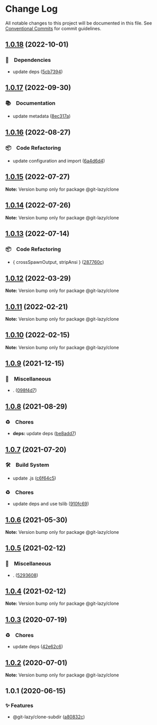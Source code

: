 # Change Log

All notable changes to this project will be documented in this file.
See [Conventional Commits](https://conventionalcommits.org) for commit guidelines.

## [1.0.18](https://github.com/bluelovers/ws-git-lazy/compare/@git-lazy/clone@1.0.17...@git-lazy/clone@1.0.18) (2022-10-01)



### 📌　Dependencies

* update deps ([5cb7394](https://github.com/bluelovers/ws-git-lazy/commit/5cb739437c77472bd6bc434ce55f845f4214f738))



## [1.0.17](https://github.com/bluelovers/ws-git-lazy/compare/@git-lazy/clone@1.0.16...@git-lazy/clone@1.0.17) (2022-09-30)



### 📚　Documentation

* update metadata ([8ec317a](https://github.com/bluelovers/ws-git-lazy/commit/8ec317aa3c7980d250ea96e1d97e3c303b4e3f6e))



## [1.0.16](https://github.com/bluelovers/ws-git-lazy/compare/@git-lazy/clone@1.0.15...@git-lazy/clone@1.0.16) (2022-08-27)



### 📦　Code Refactoring

* update configuration and import ([6a4d6d4](https://github.com/bluelovers/ws-git-lazy/commit/6a4d6d418dcf351e88a44dcb252269781820309a))



## [1.0.15](https://github.com/bluelovers/ws-git-lazy/compare/@git-lazy/clone@1.0.14...@git-lazy/clone@1.0.15) (2022-07-27)

**Note:** Version bump only for package @git-lazy/clone





## [1.0.14](https://github.com/bluelovers/ws-git-lazy/compare/@git-lazy/clone@1.0.13...@git-lazy/clone@1.0.14) (2022-07-26)

**Note:** Version bump only for package @git-lazy/clone





## [1.0.13](https://github.com/bluelovers/ws-git-lazy/compare/@git-lazy/clone@1.0.12...@git-lazy/clone@1.0.13) (2022-07-14)


### 📦　Code Refactoring

* { crossSpawnOutput, stripAnsi } ([287760c](https://github.com/bluelovers/ws-git-lazy/commit/287760c0cc6a540a6d7e2d561afeb9ba5d737d8f))





## [1.0.12](https://github.com/bluelovers/ws-git-lazy/compare/@git-lazy/clone@1.0.11...@git-lazy/clone@1.0.12) (2022-03-29)

**Note:** Version bump only for package @git-lazy/clone





## [1.0.11](https://github.com/bluelovers/ws-git-lazy/compare/@git-lazy/clone@1.0.10...@git-lazy/clone@1.0.11) (2022-02-21)

**Note:** Version bump only for package @git-lazy/clone





## [1.0.10](https://github.com/bluelovers/ws-git-lazy/compare/@git-lazy/clone@1.0.9...@git-lazy/clone@1.0.10) (2022-02-15)

**Note:** Version bump only for package @git-lazy/clone





## [1.0.9](https://github.com/bluelovers/ws-git-lazy/compare/@git-lazy/clone@1.0.8...@git-lazy/clone@1.0.9) (2021-12-15)


### 🔖　Miscellaneous

* . ([098f4d7](https://github.com/bluelovers/ws-git-lazy/commit/098f4d705517f0efeef7ef5e9a15c0a16038bb4b))





## [1.0.8](https://github.com/bluelovers/ws-git-lazy/compare/@git-lazy/clone@1.0.7...@git-lazy/clone@1.0.8) (2021-08-29)


### ♻️　Chores

* **deps:** update deps ([be8add7](https://github.com/bluelovers/ws-git-lazy/commit/be8add78b800730f5056f777b1a94dcf329801ea))





## [1.0.7](https://github.com/bluelovers/ws-git-lazy/compare/@git-lazy/clone@1.0.6...@git-lazy/clone@1.0.7) (2021-07-20)


### 🛠　Build System

* update .js ([c6f64c5](https://github.com/bluelovers/ws-git-lazy/commit/c6f64c52d8aafa63d2e4424bdc36192fe413733f))


### ♻️　Chores

* update deps and use tslib ([910fc69](https://github.com/bluelovers/ws-git-lazy/commit/910fc69537675a16bd0c27bf8d6878196eee51d6))





## [1.0.6](https://github.com/bluelovers/ws-git-lazy/compare/@git-lazy/clone@1.0.5...@git-lazy/clone@1.0.6) (2021-05-30)

**Note:** Version bump only for package @git-lazy/clone





## [1.0.5](https://github.com/bluelovers/ws-git-lazy/compare/@git-lazy/clone@1.0.4...@git-lazy/clone@1.0.5) (2021-02-12)


### 🔖　Miscellaneous

* . ([5293608](https://github.com/bluelovers/ws-git-lazy/commit/529360849e1fb6e74278be035363614635572081))





## [1.0.4](https://github.com/bluelovers/ws-git-lazy/compare/@git-lazy/clone@1.0.3...@git-lazy/clone@1.0.4) (2021-02-12)

**Note:** Version bump only for package @git-lazy/clone





## [1.0.3](https://github.com/bluelovers/ws-git-lazy/compare/@git-lazy/clone@1.0.2...@git-lazy/clone@1.0.3) (2020-07-19)


### ♻️　Chores

* update deps ([42e62c6](https://github.com/bluelovers/ws-git-lazy/commit/42e62c6daeaeff1f24a20f54390d1318815cdc18))





## [1.0.2](https://github.com/bluelovers/ws-git-lazy/compare/@git-lazy/clone@1.0.1...@git-lazy/clone@1.0.2) (2020-07-01)

**Note:** Version bump only for package @git-lazy/clone





## 1.0.1 (2020-06-15)


### ✨ Features

*  @git-lazy/clone-subdir ([a80832c](https://github.com/bluelovers/ws-git-lazy/commit/a80832c60115ebaacf21ed2f890c45888f0efadf))
